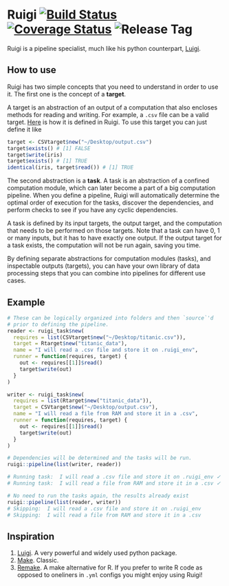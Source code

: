 Ruigi [![Build Status](https://img.shields.io/travis/kirillseva/ruigi.svg)](https://travis-ci.org/kirillseva/ruigi) [![Coverage Status](https://img.shields.io/coveralls/kirillseva/ruigi.svg)](https://coveralls.io/r/kirillseva/ruigi) ![Release Tag](https://img.shields.io/github/tag/kirillseva/ruigi.svg)
===========

Ruigi is a pipeline specialist, much like his python counterpart,
[Luigi](https://github.com/spotify/luigi).

How to use
----
Ruigi has two simple concepts that you need to understand in order to use it.
The first one is the concept of a **target**.

A target is an abstraction of an output of a computation that also encloses methods for reading and writing.
For example, a `.csv` file can be a valid target. [Here](https://github.com/kirillseva/ruigi/blob/master/R/csv_target.R)
is how it is defined in Ruigi. To use this target you can just define it like

```r
target <- CSVtarget$new("~/Desktop/output.csv")
target$exists() # [1] FALSE
target$write(iris)
target$exists() # [1] TRUE
identical(iris, target$read()) # [1] TRUE
```

The second abstraction is a **task**. A task is an abstraction of a confined computation module,
which can later become a part of a big computation pipeline.
When you define a pipeline, Ruigi will automatically determine the optimal order of execution for the tasks,
discover the dependencies, and perform checks to see if you have any cyclic dependencies.

A task is defined by its input targets, the output target, and the computation that needs to be performed on
those targets. Note that a task can have 0, 1 or many inputs, but it has to have exactly one output.
If the output target for a task exists, the computation will not be run again, saving you time.

By defining separate abstractions for computation modules (tasks), and inspectable outputs (targets),
you can have your own library of data processing steps that you can combine into pipelines for different use cases.


Example
----
```r
# These can be logically organized into folders and then `source`'d
# prior to defining the pipeline.
reader <- ruigi_task$new(
  requires = list(CSVtarget$new("~/Desktop/titanic.csv")),
  target = Rtarget$new("titanic_data"),
  name = "I will read a .csv file and store it on .ruigi_env",
  runner = function(requires, target) {
    out <- requires[[1]]$read()
    target$write(out)
  }
)

writer <- ruigi_task$new(
  requires = list(Rtarget$new("titanic_data")),
  target = CSVtarget$new("~/Desktop/output.csv"),
  name = "I will read a file from RAM and store it in a .csv",
  runner = function(requires, target) {
    out <- requires[[1]]$read()
    target$write(out)
  }
)

# Dependencies will be determined and the tasks will be run.
ruigi::pipeline(list(writer, reader))

# Running task:  I will read a .csv file and store it on .ruigi_env ✓
# Running task:  I will read a file from RAM and store it in a .csv ✓

# No need to run the tasks again, the results already exist
ruigi::pipeline(list(reader, writer))
# Skipping:  I will read a .csv file and store it on .ruigi_env
# Skipping:  I will read a file from RAM and store it in a .csv
```

Inspiration
----
1. [Luigi](https://github.com/spotify/luigi). A very powerful and
widely used python package.
2. [Make](http://www.gnu.org/software/make/). Classic.
3. [Remake](https://github.com/richfitz/remake). A make alternative
for R. If you prefer to write R code as opposed to oneliners in
`.yml` configs you might enjoy using Ruigi!
